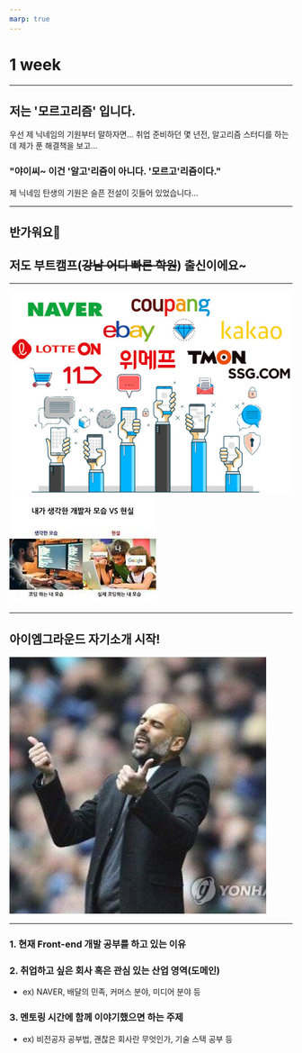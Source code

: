 ```yaml
---
marp: true
---
```


# 1 week

---

## 저는 '모르고리즘' 입니다.

우선 제 닉네임의 기원부터 말하자면...
취업 준비하던 몇 년전, 알고리즘 스터디를 하는데
제가 푼 해결책을 보고...

### "야이씨~ 이건 '알고'리즘이 아니다. '모르고'리즘이다."

제 닉네임 탄생의 기원은 슬픈 전설이 깃들어 있었습니다...

---

## 반가워요👋

## 저도 부트캠프(~~강남 어디 빠른 학원~~) 출신이에요~

---

![bg w:80%](../../../../attachments/2023-01-04-19-02-27.png)
![bg w:90%](../../../../attachments/2023-01-04-18-35-40.png)

---

## 아이엠그라운드 자기소개 시작!

![bg right](../../../../attachments/2023-01-04-18-16-30.png)

---

### 1. 현재 Front-end 개발 공부를 하고 있는 이유

### 2. 취업하고 싶은 회사 혹은 관심 있는 산업 영역(도메인)

- ex) NAVER, 배달의 민족, 커머스 분야, 미디어 분야 등

### 3. 멘토링 시간에 함께 이야기했으면 하는 주제

- ex) 비전공자 공부법, 괜찮은 회사란 무엇인가, 기술 스택 공부 등
